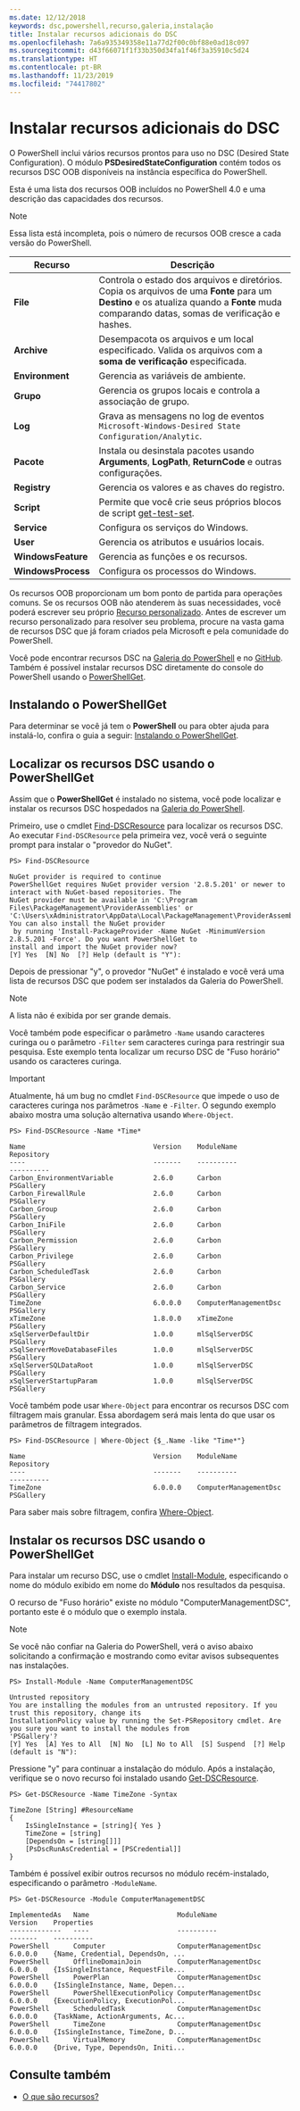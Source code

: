 ```yaml
---
ms.date: 12/12/2018
keywords: dsc,powershell,recurso,galeria,instalação
title: Instalar recursos adicionais do DSC
ms.openlocfilehash: 7a6a935349358e11a77d2f00c0bf88e0ad18c097
ms.sourcegitcommit: d43f66071f1f33b350d34fa1f46f3a35910c5d24
ms.translationtype: HT
ms.contentlocale: pt-BR
ms.lasthandoff: 11/23/2019
ms.locfileid: "74417802"
---
```

# <a name="install-additional-dsc-resources"></a>Instalar recursos adicionais do DSC

O PowerShell inclui vários recursos prontos para uso no DSC (Desired State Configuration). O módulo **PSDesiredStateConfiguration** contém todos os recursos DSC OOB disponíveis na instância específica do PowerShell.

Esta é uma lista dos recursos OOB incluídos no PowerShell 4.0 e uma descrição das capacidades dos recursos.

> [!NOTE]
> Essa lista está incompleta, pois o número de recursos OOB cresce a cada versão do PowerShell.

|Recurso  |Descrição  |
|---------|---------|
|**File**|Controla o estado dos arquivos e diretórios. Copia os arquivos de uma **Fonte** para um **Destino** e os atualiza quando a **Fonte** muda comparando datas, somas de verificação e hashes.|
|**Archive**|Desempacota os arquivos e um local especificado. Valida os arquivos com a **soma de verificação** especificada.|
|**Environment**|Gerencia as variáveis de ambiente.|
|**Grupo**|Gerencia os grupos locais e controla a associação de grupo.|
|**Log**|Grava as mensagens no log de eventos `Microsoft-Windows-Desired State Configuration/Analytic`.|
|**Pacote**|Instala ou desinstala pacotes usando **Arguments**, **LogPath**, **ReturnCode** e outras configurações.|
|**Registry**|Gerencia os valores e as chaves do registro.|
|**Script**|Permite que você crie seus próprios blocos de script [get-test-set](../resources/get-test-set.md).|
|**Service**|Configura os serviços do Windows.|
|**User** |Gerencia os atributos e usuários locais.|
|**WindowsFeature**|Gerencia as funções e os recursos.|
|**WindowsProcess**|Configura os processos do Windows.|

Os recursos OOB proporcionam um bom ponto de partida para operações comuns. Se os recursos OOB não atenderem às suas necessidades, você poderá escrever seu próprio [Recurso personalizado](../resources/authoringResource.md). Antes de escrever um recurso personalizado para resolver seu problema, procure na vasta gama de recursos DSC que já foram criados pela Microsoft e pela comunidade do PowerShell.

Você pode encontrar recursos DSC na [Galeria do PowerShell](https://www.powershellgallery.com/) e no [GitHub](https://github.com/). Também é possível instalar recursos DSC diretamente do console do PowerShell usando o [PowerShellGet](/powershell/module/powershellget/).

## <a name="installing-powershellget"></a>Instalando o PowerShellGet

Para determinar se você já tem o **PowerShell** ou para obter ajuda para instalá-lo, confira o guia a seguir: [Instalando o PowerShellGet](/powershell/scripting/gallery/installing-psget).

## <a name="finding-dsc-resources-using-powershellget"></a>Localizar os recursos DSC usando o PowerShellGet

Assim que o **PowerShellGet** é instalado no sistema, você pode localizar e instalar os recursos DSC hospedados na [Galeria do PowerShell](https://www.powershellgallery.com/).

Primeiro, use o cmdlet [Find-DSCResource](/powershell/module/powershellget/find-dscresource) para localizar os recursos DSC. Ao executar `Find-DSCResource` pela primeira vez, você verá o seguinte prompt para instalar o "provedor do NuGet".

```
PS> Find-DSCResource

NuGet provider is required to continue
PowerShellGet requires NuGet provider version '2.8.5.201' or newer to interact with NuGet-based repositories. The
NuGet provider must be available in 'C:\Program Files\PackageManagement\ProviderAssemblies' or
'C:\Users\xAdministrator\AppData\Local\PackageManagement\ProviderAssemblies'. You can also install the NuGet provider
 by running 'Install-PackageProvider -Name NuGet -MinimumVersion 2.8.5.201 -Force'. Do you want PowerShellGet to
install and import the NuGet provider now?
[Y] Yes  [N] No  [?] Help (default is "Y"):
```

Depois de pressionar "y", o provedor "NuGet" é instalado e você verá uma lista de recursos DSC que podem ser instalados da Galeria do PowerShell.

> [!NOTE]
> A lista não é exibida por ser grande demais.

Você também pode especificar o parâmetro `-Name` usando caracteres curinga ou o parâmetro `-Filter` sem caracteres curinga para restringir sua pesquisa. Este exemplo tenta localizar um recurso DSC de "Fuso horário" usando os caracteres curinga.

> [!IMPORTANT]
> Atualmente, há um bug no cmdlet `Find-DSCResource` que impede o uso de caracteres curinga nos parâmetros `-Name` e `-Filter`. O segundo exemplo abaixo mostra uma solução alternativa usando `Where-Object`.

```
PS> Find-DSCResource -Name *Time*

Name                                Version    ModuleName                          Repository
----                                -------    ----------                          ----------
Carbon_EnvironmentVariable          2.6.0      Carbon                              PSGallery
Carbon_FirewallRule                 2.6.0      Carbon                              PSGallery
Carbon_Group                        2.6.0      Carbon                              PSGallery
Carbon_IniFile                      2.6.0      Carbon                              PSGallery
Carbon_Permission                   2.6.0      Carbon                              PSGallery
Carbon_Privilege                    2.6.0      Carbon                              PSGallery
Carbon_ScheduledTask                2.6.0      Carbon                              PSGallery
Carbon_Service                      2.6.0      Carbon                              PSGallery
TimeZone                            6.0.0.0    ComputerManagementDsc               PSGallery
xTimeZone                           1.8.0.0    xTimeZone                           PSGallery
xSqlServerDefaultDir                1.0.0      mlSqlServerDSC                      PSGallery
xSqlServerMoveDatabaseFiles         1.0.0      mlSqlServerDSC                      PSGallery
xSqlServerSQLDataRoot               1.0.0      mlSqlServerDSC                      PSGallery
xSqlServerStartupParam              1.0.0      mlSqlServerDSC                      PSGallery
```

Você também pode usar `Where-Object` para encontrar os recursos DSC com filtragem mais granular. Essa abordagem será mais lenta do que usar os parâmetros de filtragem integrados.

```
PS> Find-DSCResource | Where-Object {$_.Name -like "Time*"}

Name                                Version    ModuleName                          Repository
----                                -------    ----------                          ----------
TimeZone                            6.0.0.0    ComputerManagementDsc               PSGallery
```

Para saber mais sobre filtragem, confira [Where-Object](/powershell/module/microsoft.powershell.core/where-object).

## <a name="installing-dsc-resources-using-powershellget"></a>Instalar os recursos DSC usando o PowerShellGet

Para instalar um recurso DSC, use o cmdlet [Install-Module](/powershell/module/PowershellGet/Install-Module), especificando o nome do módulo exibido em nome do **Módulo** nos resultados da pesquisa.

O recurso de "Fuso horário" existe no módulo "ComputerManagementDSC", portanto este é o módulo que o exemplo instala.

> [!NOTE]
> Se você não confiar na Galeria do PowerShell, verá o aviso abaixo solicitando a confirmação e mostrando como evitar avisos subsequentes nas instalações.

```
PS> Install-Module -Name ComputerManagementDSC

Untrusted repository
You are installing the modules from an untrusted repository. If you trust this repository, change its
InstallationPolicy value by running the Set-PSRepository cmdlet. Are you sure you want to install the modules from
'PSGallery'?
[Y] Yes  [A] Yes to All  [N] No  [L] No to All  [S] Suspend  [?] Help (default is "N"):
```

Pressione "y" para continuar a instalação do módulo. Após a instalação, verifique se o novo recurso foi instalado usando [Get-DSCResource](/powershell/module/PSDesiredStateConfiguration/Get-DscResource).

```
PS> Get-DSCResource -Name TimeZone -Syntax

TimeZone [String] #ResourceName
{
    IsSingleInstance = [string]{ Yes }
    TimeZone = [string]
    [DependsOn = [string[]]]
    [PsDscRunAsCredential = [PSCredential]]
}
```

Também é possível exibir outros recursos no módulo recém-instalado, especificando o parâmetro `-ModuleName`.

```
PS> Get-DSCResource -Module ComputerManagementDSC

ImplementedAs   Name                      ModuleName                     Version    Properties
-------------   ----                      ----------                     -------    ----------
PowerShell      Computer                  ComputerManagementDsc          6.0.0.0    {Name, Credential, DependsOn, ...
PowerShell      OfflineDomainJoin         ComputerManagementDsc          6.0.0.0    {IsSingleInstance, RequestFile...
PowerShell      PowerPlan                 ComputerManagementDsc          6.0.0.0    {IsSingleInstance, Name, Depen...
PowerShell      PowerShellExecutionPolicy ComputerManagementDsc          6.0.0.0    {ExecutionPolicy, ExecutionPol...
PowerShell      ScheduledTask             ComputerManagementDsc          6.0.0.0    {TaskName, ActionArguments, Ac...
PowerShell      TimeZone                  ComputerManagementDsc          6.0.0.0    {IsSingleInstance, TimeZone, D...
PowerShell      VirtualMemory             ComputerManagementDsc          6.0.0.0    {Drive, Type, DependsOn, Initi...
```

## <a name="see-also"></a>Consulte também

- [O que são recursos?](../resources/resources.md)
